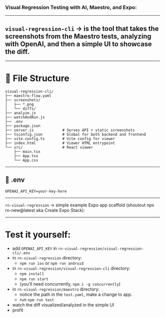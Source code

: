 ### Visual Regression Testing with AI, Maestro, and Expo:

---
## `visual-regression-cli` -> is the tool that takes the screenshots from the Maestro tests, analyzing with OpenAI, and then a simple UI to showcase the diff. 

---

# 📁 File Structure

```
visual-regression-cli/
├── maestro-flow.yaml
├── screenshots/
│   ├── *.png
│   └── diffs/
├── analyze.js
├── watchAndRun.js
├── .env
├── package.json
├── server.js             # Serves API + static screenshots
├── tsconfig.json         # Global for both backend and frontend
├── vite.config.ts        # Vite config for viewer
├── index.html            # Viewer HTML entrypoint
└── src/                  # React viewer
    ├── main.tsx
    ├── App.tsx
    └── App.css
```

---

## 🔐 .env

```
OPENAI_API_KEY=your-key-here
```

---
`rn-visual-regression` -> simple example Expo app scaffold (shoutout npx rn-new@latest aka Create Expo Stack):

---
# Test it yourself:
- add `OPENAI_API_KEY` in `rn-visual-regression/visual-regression-cli/.env`
- in `rn-visual-regression` directory:
  - `npm run ios` or `npm run android`
- in `rn-visual-regression/visual-regression-cli` directory:
  - `npm install`
  - `npm run start`
  - (you'll need concurrently, `npm i -g concurrently`)
- in `rn-visual-regression/maestro` directory:
  - notice the path in the `test.yaml`, make a change to app.
  - run `npm run test`
- watch the diff visualized/analyzed in the simple UI
- profit 

